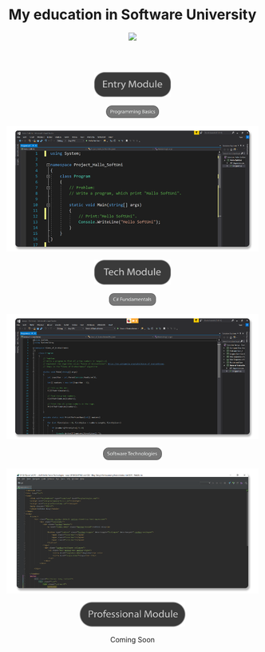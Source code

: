 <h1 align="center">My education in Software University</h1>

<p align= "center" ><a href="https://softuni.bg/"><img src ="http://www.nakov.com/wp-content/uploads/2014/01/Software-University-Logo-blue-horizontal.png"></a></p>
<h2 align="center"></h2>

</br>

<p align="center"><a href="Entry Module"><img src="Images/Entry Module.png" wight="200px" height="50px"></a></p>

<p align="center"><a href="Entry Module/Programming Basics/"><img src="Images/Programming Basics.png" wight="100px" height="25px"></a></p>

<p align="center"><a href="Entry Module/Programming Basics/"><img src="Images/Programming Basics_Code.png" wight="250px" height="250"></a></p>

<p align="center">
  <a href="Tech Module">
    <img src="Images/Tech Module.png" wight="200px" height="50px">
  </a>
</p>

<p align="center">
  <a href="Tech Module/Programming Fundamentals/">
    <img src="https://github.com/YaniLozanov/Software-University/blob/master/Images/C%23%20Fundamentals.png" wight="100px" height="25px">
  </a>
</p>

<p align="center">
  <a href="Tech Module/Programming Fundamentals/">
   <img src="Images/Fundamentals_Code.png" wight="250px" height="250">
  </a>
</p> 
                                                                     
<p align="center">
  <img src="https://github.com/YaniLozanov/Software-University/blob/master/Images/Software%20Technologies%20.png" wight="100px" height="25px">
</p>

<p align="center">
  <img src="https://github.com/YaniLozanov/Software-University/blob/master/Images/Software%20Tehnologies_Code.png" wight="250px" height="250""
</p> 
               
<p align="center"><img src="Images/Professional Module.png" wight="200px" height="50px"></p>

<p align="center">Coming Soon</p>
